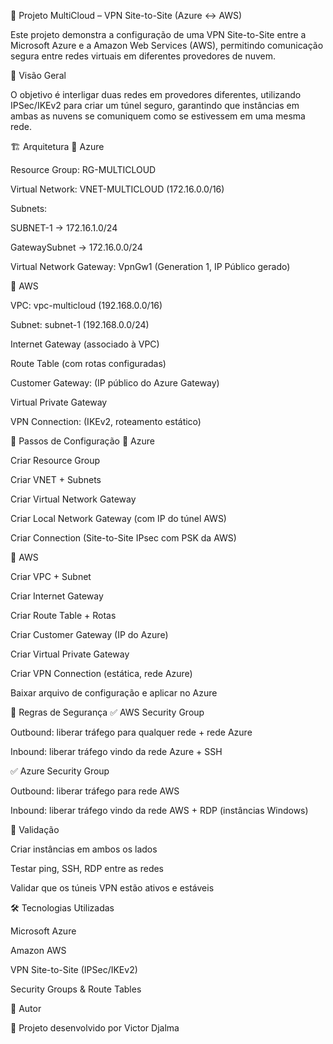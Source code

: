🚀 Projeto MultiCloud – VPN Site-to-Site (Azure ↔ AWS)

Este projeto demonstra a configuração de uma VPN Site-to-Site entre a Microsoft Azure e a Amazon Web Services (AWS), permitindo comunicação segura entre redes virtuais em diferentes provedores de nuvem.

📖 Visão Geral

O objetivo é interligar duas redes em provedores diferentes, utilizando IPSec/IKEv2 para criar um túnel seguro, garantindo que instâncias em ambas as nuvens se comuniquem como se estivessem em uma mesma rede.

🏗️ Arquitetura
🔹 Azure

Resource Group: RG-MULTICLOUD

Virtual Network: VNET-MULTICLOUD (172.16.0.0/16)

Subnets:

SUBNET-1 → 172.16.1.0/24

GatewaySubnet → 172.16.0.0/24

Virtual Network Gateway: VpnGw1 (Generation 1, IP Público gerado)

🔹 AWS

VPC: vpc-multicloud (192.168.0.0/16)

Subnet: subnet-1 (192.168.0.0/24)

Internet Gateway (associado à VPC)

Route Table (com rotas configuradas)

Customer Gateway: (IP público do Azure Gateway)

Virtual Private Gateway

VPN Connection: (IKEv2, roteamento estático)

🔑 Passos de Configuração
🔸 Azure

Criar Resource Group

Criar VNET + Subnets

Criar Virtual Network Gateway

Criar Local Network Gateway (com IP do túnel AWS)

Criar Connection (Site-to-Site IPsec com PSK da AWS)

🔸 AWS

Criar VPC + Subnet

Criar Internet Gateway

Criar Route Table + Rotas

Criar Customer Gateway (IP do Azure)

Criar Virtual Private Gateway

Criar VPN Connection (estática, rede Azure)

Baixar arquivo de configuração e aplicar no Azure

🔐 Regras de Segurança
✅ AWS Security Group

Outbound: liberar tráfego para qualquer rede + rede Azure

Inbound: liberar tráfego vindo da rede Azure + SSH

✅ Azure Security Group

Outbound: liberar tráfego para rede AWS

Inbound: liberar tráfego vindo da rede AWS + RDP (instâncias Windows)

🧪 Validação

Criar instâncias em ambos os lados

Testar ping, SSH, RDP entre as redes

Validar que os túneis VPN estão ativos e estáveis

🛠️ Tecnologias Utilizadas

Microsoft Azure

Amazon AWS

VPN Site-to-Site (IPSec/IKEv2)

Security Groups & Route Tables

📌 Autor

👤 Projeto desenvolvido por Victor Djalma
